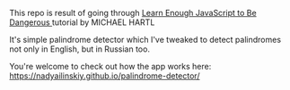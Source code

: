 This repo is result of going through <a href = "https://www.learnenough.com/javascript-tutorial/shell_scripts">Learn Enough JavaScript to Be Dangerous  </a> tutorial by MICHAEL HARTL

It's simple palindrome detector which I've tweaked to detect palindromes not only in English, but in Russian too. 

You're welcome to check out how the app works here: https://nadyailinskiy.github.io/palindrome-detector/
